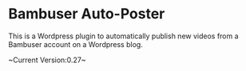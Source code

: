 Bambuser Auto-Poster
====================

This is a Wordpress plugin to automatically publish new videos from a Bambuser account on a Wordpress blog.

~Current Version:0.27~